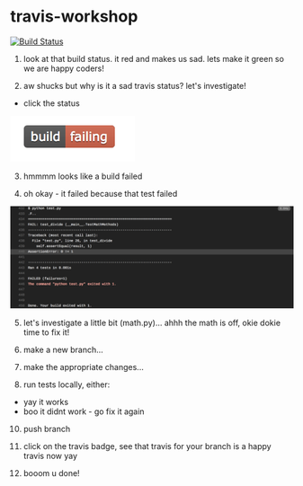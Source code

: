 # travis-workshop

[![Build Status](https://travis-ci.com/JumboCode/travis-workshop.svg?branch=master)](https://travis-ci.com/JumboCode/travis-workshop)

1. look at that build status. it red and makes us sad. lets make it green so we are happy coders!

2. aw shucks but why is it a sad travis status? let's investigate!
  * click the status
  
![build-failing](./img/build-failing.png)  

3. hmmmm looks like a build failed 

4. oh okay - it failed because that test failed 

![travis-log](./img/travis-log.png)

5. let's investigate a little bit (math.py)... ahhh the math is off, okie dokie time to fix it!

6. make a new branch...

7. make the appropriate changes... 

8. run tests locally, either:
 * yay it works 
 * boo it didnt work - go fix it again 
 
10. push branch 

11. click on the travis badge, see that travis for your branch is a happy travis now yay

12. booom u done!
